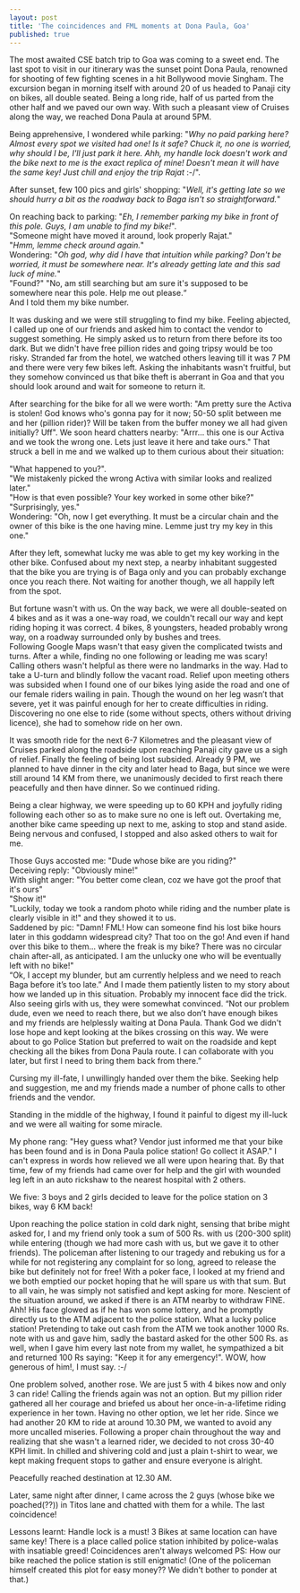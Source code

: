 ```yaml
---
layout: post
title: 'The coincidences and FML moments at Dona Paula, Goa'
published: true
---
```

The most awaited CSE batch trip to Goa was coming to a sweet end. The last spot to visit in our itinerary was the sunset point Dona Paula, renowned for shooting of few fighting scenes in a hit Bollywood movie Singham. The excursion began in morning itself with around 20 of us headed to Panaji city on bikes, all double seated. Being a long ride, half of us parted from the other half and we paved our own way. With such a pleasant view of Cruises along the way, we reached Dona Paula at around 5PM.

Being apprehensive, I wondered while parking: 
"_Why no paid parking here? Almost every spot we visited had one! Is it safe? Chuck it, no one is worried, why should I be, I'll just park it here. Ahh, my handle lock doesn't work and the bike next to me is the exact replica of mine! Doesn't mean it will have the same key! Just chill and enjoy the trip Rajat_ :-/".

After sunset, few 100 pics and girls' shopping: "_Well, it's getting late so we should hurry a bit as the roadway back to Baga isn't so straightforward._"

On reaching back to parking: 
"_Eh, I remember parking my bike in front of this pole. Guys, I am unable to find my bike!_". <br/>
"Someone might have moved it around, look properly Rajat."<br/>
"_Hmm, lemme check around again._"<br/>
Wondering: "_Oh god, why did I have that intuition while parking? Don't be worried, it must be somewhere near. It's already getting late and this sad luck of mine._" <br/>
"Found?"
"No, am still searching but am sure it's supposed to be somewhere near this pole. Help me out please.“<br/>
And I told them my bike number.

It was dusking and we were still struggling to find my bike. Feeling abjected, I called up one of our friends and asked him to contact the vendor to suggest something. He simply asked us to return from there before its too dark. But we didn't have free pillion rides and going tripsy would be too risky. Stranded far from the hotel, we watched others leaving till it was 7 PM and there were very few bikes left. Asking the inhabitants wasn't fruitful, but they somehow convinced us that bike theft is aberrant in Goa and that you should look around and wait for someone to return it.

After searching for the bike for all we were worth: "Am pretty sure the Activa is stolen! God knows who's gonna pay for it now; 50-50 split between me and her (pillion rider)? Will be taken from the buffer money we all had given initially? Uff".
We soon heard chatters nearby: "Arrr... this one is our Activa and we took the wrong one. Lets just leave it here and take ours." That struck a bell in me and we walked up to them curious about their situation: 

"What happened to you?". <br/>
"We mistakenly picked the wrong Activa with similar looks and realized later." <br/>
"How is that even possible? Your key worked in some other bike?"<br/>
"Surprisingly, yes."<br/>
Wondering: "Oh, now I get everything. It must be a circular chain and the owner of this bike is the one having mine. Lemme just try my key in this one."

After they left, somewhat lucky me was able to get my key working in the other bike. Confused about my next step, a nearby inhabitant suggested that the bike you are trying is of Baga only and you can probably exchange once you reach there. Not waiting for another though, we all happily left from the spot.

But fortune wasn't with us. On the way back, we were all double-seated on 4 bikes and as it was a one-way road, we couldn't recall our way and kept riding hoping it was correct.
4 bikes, 8 youngsters, headed probably wrong way, on a roadway surrounded only by bushes and trees.  
Following Google Maps wasn't that easy given the complicated twists and turns. After a while, finding no one following or leading me was scary! Calling others wasn't helpful as there were no landmarks in the way. Had to take a U-turn and blindly follow the vacant road. Relief upon meeting others was subsided when I found one of our bikes lying aside the road and one of our female riders wailing in pain. Though the wound on her leg wasn’t that severe, yet it was painful enough for her to create difficulties in riding. Discovering no one else to ride (some without spects, others without driving licence), she had to somehow ride on her own.

It was smooth ride for the next 6-7 Kilometres and the pleasant view of Cruises parked along the roadside upon reaching Panaji city gave us a sigh of relief. Finally the feeling of being lost subsided. Already 9 PM, we planned to have dinner in the city and later head to Baga, but since we were still around 14 KM from there, we unanimously decided to first reach there peacefully and then have dinner. So we continued riding.

Being a clear highway, we were speeding up to 60 KPH and joyfully riding following each other so as to make sure no one is left out. Overtaking me, another bike came speeding up next to me, asking to stop and stand aside. Being nervous and confused, I stopped and also asked others to wait for me.

Those Guys accosted me: "Dude whose bike are you riding?"<br/>
Deceiving reply: "Obviously mine!"<br/>
With slight anger: "You better come clean, coz we have got the proof that it's ours"<br/>
"Show it!"<br/>
"Luckily, today we took a random photo while riding and the number plate is clearly visible in it!" and they showed it to us.<br/>
Saddened by pic: "Damn! FML! How can someone find his lost bike hours later in this goddamn widespread city? That too on the go!  And even if hand over this bike to them... where the freak is my bike? There was no circular chain after-all, as anticipated. I am the unlucky one who will be eventually left with no bike!"<br/>
“Ok, I accept my blunder, but am currently helpless and we need to reach Baga before it’s too late.”
And I made them patiently listen to my story about how we landed up in this situation. Probably my innocent face did the trick. Also seeing girls with us, they were somewhat convinced.
“Not our problem dude, even we need to reach there, but we also don’t have enough bikes and my friends are helplessly waiting at Dona Paula. Thank God we didn't lose hope and kept looking at the bikes crossing on this way. We were about to go Police Station but preferred to wait on the roadside and kept checking all the bikes from Dona Paula route. I can collaborate with you later, but first I need to bring them back from there.”<br/>

Cursing my ill-fate, I unwillingly handed over them the bike. Seeking help and suggestion, me and my friends made a number of phone calls to other friends and the vendor.

Standing in the middle of the highway, I found it painful to digest my ill-luck and we were all waiting for some miracle.

My phone rang: "Hey guess what? Vendor just informed me that your bike has been found and is in Dona Paula police station! Go collect it ASAP."
I can't express in words how relieved we all were upon hearing that. By that time, few of my friends had came over for help and the girl with wounded leg left in an auto rickshaw to the nearest hospital with 2 others. 

We five: 3 boys and 2 girls decided to leave for the police station on 3 bikes, way 6 KM back!

Upon reaching the police station in cold dark night, sensing that bribe might asked for, I and my friend only took a sum of 500 Rs. with us (200-300 split) while entering (though we had more cash with us, but we gave it to other friends). The policeman after listening to our tragedy and rebuking us for a while for not registering any complaint for so long, agreed to release the bike but definitely not for free! With a poker face, I looked at my friend and we both emptied our pocket hoping that he will spare us with that sum. But to all vain, he was simply not satisfied and kept asking for more. Nescient of the situation around, we asked if there is an ATM nearby to withdraw FINE. Ahh! His face glowed as if he has won some lottery, and he promptly directly us to the ATM adjacent to the police station. What a lucky police station! Pretending to take out cash from the ATM we took another 1000 Rs. note with us and gave him, sadly the bastard asked for the other 500 Rs. as well, when I gave him every last note from my wallet, he sympathized a bit and returned 100 Rs saying: "Keep it for any emergency!". WOW, how generous of him!, I must say. :-/

One problem solved, another rose. We are just 5 with 4 bikes now and only 3 can ride! Calling the friends again was not an option. But my pillion rider gathered all her courage and briefed us about her once-in-a-lifetime riding experience in her town. Having no other option, we let her ride. Since we had another 20 KM to ride at around 10.30 PM, we wanted to avoid any more uncalled miseries. Following a proper chain throughout the way and realizing that she wasn't a learned rider, we decided to not cross 30-40 KPH limit. In chilled and shivering cold and just a plain t-shirt to wear, we kept making frequent stops to gather and ensure everyone is alright.

Peacefully reached destination at 12.30 AM.

Later, same night after dinner, I came across the 2 guys (whose bike we poached(??)) in Titos lane and chatted with them for a while. The last coincidence!

Lessons learnt:
Handle lock is a must!
3 Bikes at same location can have same key!
There is a place called police station inhibited by police-walas with insatiable greed!
Coincidences aren't always welcomed
PS: How our bike reached the police station is still enigmatic! (One of the policeman himself created this plot for easy money?? We didn't bother to ponder at that.)